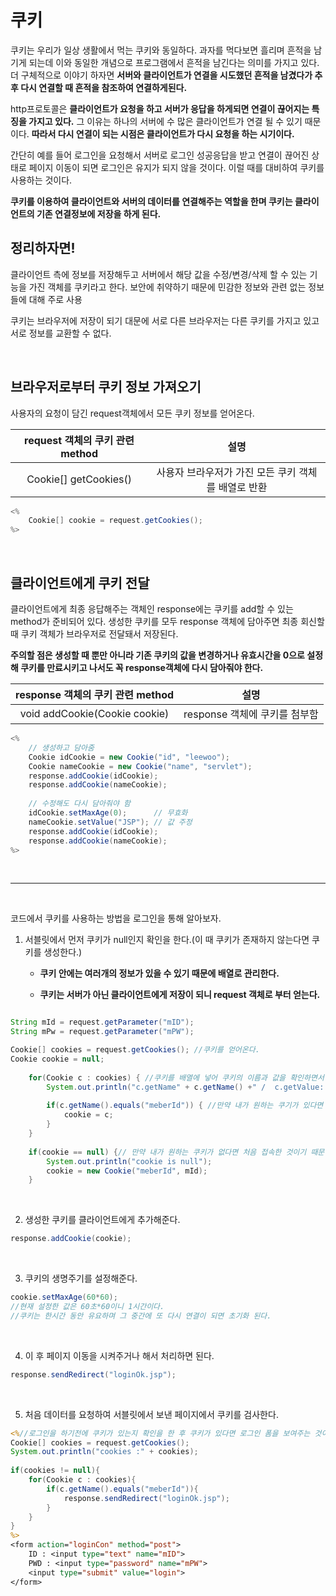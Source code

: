 쿠키
===

쿠키는 우리가 일상 생활에서 먹는 쿠키와 동일하다. 과자를 먹다보면 흘리며 흔적을 남기게 되는데 이와 동일한 개념으로 프로그램에서 흔적을 남긴다는 의미를 가지고 있다. 
더 구체적으로 이야기 하자면 **서버와 클라이언트가 연결을 시도했던 흔적을 남겼다가 추 후 다시 연결할 때 흔적을 참조하여 연결하게된다.** <br>

http프로토콜은 **클라이언트가 요청을 하고 서버가 응답을 하게되면 연결이 끊어지는 특징을 가지고 있다.** 그 이유는 하나의 서버에 수 많은 클라이언트가 연결 될 수 있기 때문이다.
**따라서 다시 연결이 되는 시점은 클라이언트가 다시 요청을 하는 시기이다.**<br>

간단히 예를 들어 로그인을 요청해서 서버로 로그인 성공응답을 받고 연결이 끊어진 상태로 페이지 이동이 되면 로그인은 유지가 되지 않을 것이다. 이럴 때를 대비하여 쿠키를 사용하는 것이다.<br>

**쿠키를 이용하여 클라이언트와 서버의 데이터를 연결해주는 역할을 한며 쿠키는 클라이언트의 기존 연결정보에 저장을 하게 된다.**<br>

## 정리하자면!

클라이언트 측에 정보를 저장해두고 서버에서 해당 값을 수정/변경/삭제 할 수 있는 기능을 가진 객체를 쿠키라고 한다. 보안에 취약하기 때문에 민감한 정보와 관련 없는 정보들에 대해 주로 사용<br>

쿠키는 브라우저에 저장이 되기 대문에 서로 다른 브라우저는 다른 쿠키를 가지고 있고 서로 정보를 교환할 수 없다.

<br>

## 브라우저로부터 쿠키 정보 가져오기

사용자의 요청이 담긴 request객체에서 모든 쿠키 정보를 얻어온다.

| request 객체의 쿠키 관련 method | 설명 |
| :---: | :---: |
Cookie[] getCookies() | 사용자 브라우저가 가진 모든 쿠키 객체를 배열로 반환 |

```java
<%
	Cookie[] cookie = request.getCookies();
%>
```

<br>

## 클라이언트에게 쿠키 전달

클라이언트에게 최종 응답해주는 객체인 response에는 쿠키를 add할 수 있는 method가 준비되어 있다. 생성한 쿠키를 모두 response 객체에 담아주면 최종 회신할 때 쿠키 객체가 브라우저로 전달돼서 저장된다. <br>

**주의할 점은 생성할 때 뿐만 아니라 기존 쿠키의 값을 변경하거나 유효시간을 0으로 설정해 쿠키를 만료시키고 나서도 꼭 response객체에 다시 담아줘야 한다.** <br>

| response 객체의 쿠키 관련 method | 설명 |
| :---: | :---: |
void addCookie(Cookie cookie) | response 객체에 쿠키를 첨부함 |

```java
<%
	// 생성하고 담아줌
	Cookie idCookie = new Cookie("id", "leewoo");
	Cookie nameCookie = new Cookie("name", "servlet");
	response.addCookie(idCookie);
	response.addCookie(nameCookie);
		
	// 수정해도 다시 담아줘야 함
	idCookie.setMaxAge(0);		// 무효화
	nameCookie.setValue("JSP");	// 값 주정
	response.addCookie(idCookie);
	response.addCookie(nameCookie);
%>
```
<br>

---

<br>

코드에서 쿠키를 사용하는 방법을 로그인을 통해 알아보자.

1. 서블릿에서 먼저 쿠키가 null인지 확인을 한다.(이 때 쿠키가 존재하지 않는다면 쿠키를 생성한다.)

	* **쿠키 안에는 여러개의 정보가 있을 수 있기 때문에 배열로 관리한다.**

	* **쿠키는 서버가 아닌 클라이언트에게 저장이 되니 request 객체로 부터 얻는다.**

```java

String mId = request.getParameter("mID");
String mPw = request.getParameter("mPW");

Cookie[] cookies = request.getCookies(); //쿠키를 얻어온다.
Cookie cookie = null;
		
	for(Cookie c : cookies) { //쿠키를 배열에 넣어 쿠키의 이름과 값을 확인하면서 내가 원하는 쿠키가 있는지 확인
		System.out.println("c.getName" + c.getName() +" /  c.getValue: "+ c.getValue()); 
			
		if(c.getName().equals("meberId")) { //만약 내가 원하는 쿠기가 있다면 쿠키에 넣어주고
			cookie = c;
		}
	}
		
	if(cookie == null) {// 만약 내가 원하는 쿠키가 없다면 처음 접속한 것이기 때문에 쿠키를 만들어서 사용자가 입력한 값을 넣어준다.
		System.out.println("cookie is null");
		cookie = new Cookie("meberId", mId);
	}

```

<br>

2. 생성한 쿠키를 클라이언트에게 추가해준다.

```java
response.addCookie(cookie);
```

<br>

3. 쿠키의 생명주기를 설정해준다.
```java
cookie.setMaxAge(60*60); 
//현재 설정한 값은 60초*60이니 1시간이다.
//쿠키는 한시간 동안 유요하며 그 중간에 또 다시 연결이 되면 초기화 된다.
```

<br>

4. 이 후 페이지 이동을 시켜주거나 해서 처리하면 된다.
```java
response.sendRedirect("loginOk.jsp");
```
<br>

5. 처음 데이터를 요청하여 서블릿에서 보낸 페이지에서 쿠키를 검사한다.
```jsp
<%//로그인을 하기전에 쿠키가 있는지 확인을 한 후 쿠키가 있다면 로그인 폼을 보여주는 것이 아니라 로그인Ok라는 jsp로 바로 이동시킨다.
Cookie[] cookies = request.getCookies();
System.out.println("cookies :" + cookies);
			
if(cookies != null){
	for(Cookie c : cookies){
		if(c.getName().equals("meberId")){
			response.sendRedirect("loginOk.jsp");
		}
	}
}
%>
<form action="loginCon" method="post">
	ID : <input type="text" name="mID">
	PWD : <input type="password" name="mPW">
	<input type="submit" value="login">
</form>
```

<br>

